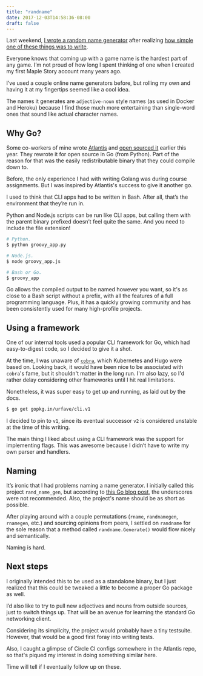 ```yaml
---
title: "randname"
date: 2017-12-03T14:58:36-08:00
draft: false
---
```


Last weekend, [I wrote a random name generator](https://github.com/onethirdzero/randname) after realizing [how simple one of these things was to write](https://github.com/phobologic/random_name).

Everyone knows that coming up with a game name is the hardest part of any game. I’m not proud of how long I spent thinking of one when I created my first Maple Story account many years ago.

I’ve used a couple online name generators before, but rolling my own and having it at my fingertips seemed like a cool idea.

The names it generates are `adjective-noun` style names (as used in Docker and Heroku) because I find those much more entertaining than single-word ones that sound like actual character names.

## Why Go?

Some co-workers of mine wrote [Atlantis](https://atlantis.run/) and [open sourced it](https://atlantis.run/blog/atlantis-release/) earlier this year. They rewrote it for open source in Go (from Python). Part of the reason for that was the easily redistributable binary that they could compile down to.

Before, the only experience I had with writing Golang was during course assignments. But I was inspired by Atlantis's success to give it another go.

I used to think that CLI apps had to be written in Bash. After all, that’s the environment that they’re run in.

Python and Node.js scripts can be run like CLI apps, but calling them with the parent binary prefixed doesn’t feel quite the same. And you need to include the file extension!

```bash
# Python.
$ python groovy_app.py

# Node.js.
$ node groovy_app.js

# Bash or Go.
$ groovy_app
```

Go allows the compiled output to be named however you want, so it's as close to a Bash script without a prefix, with all the features of a full programming language. Plus, it has a quickly growing community and has been consistently used for many high-profile projects.

## Using a framework

One of our internal tools used a popular CLI framework for Go, which had easy-to-digest code, so I decided to give it a shot.

At the time, I was unaware of [`cobra`](https://github.com/spf13/cobra), which Kubernetes and Hugo were based on. Looking back, it would have been nice to be associated with `cobra`'s fame, but it shouldn't matter in the long run. I'm also lazy, so I'd rather delay considering other frameworks until I hit real limitations.

Nonetheless, it was super easy to get up and running, as laid out by the docs.

```bash
$ go get gopkg.in/urfave/cli.v1
```

I decided to pin to `v1`,  since its eventual successor `v2` is considered unstable at the time of this writing.

The main thing I liked about using a CLI framework was the support for implementing flags. This was awesome because I didn’t have to write my own parser and handlers.

## Naming

It’s ironic that I had problems naming a name generator. I initially called this project `rand_name_gen`, but according to [this Go blog post](https://blog.golang.org/package-names), the underscores were not recommended. Also, the project's name should be as short as possible.

After playing around with a couple permutations (`rname`, `randnamegen`, `rnamegen`, etc.) and sourcing opinions from peers, I settled on `randname` for the sole reason that a method called `randname.Generate()` would flow nicely and semantically.

Naming is hard.

## Next steps

I originally intended this to be used as a standalone binary, but I just realized that this could be tweaked a little to become a proper Go package as well.

I’d also like to try to pull new adjectives and nouns from outside sources, just to switch things up. That will be an avenue for learning the standard Go networking client.

Considering its simplicity, the project would probably have a tiny testsuite. However, that would be a good first foray into writing tests.

Also, I caught a glimpse of Circle CI configs somewhere in the Atlantis repo, so that's piqued my interest in doing something similar here.

Time will tell if I eventually follow up on these.
